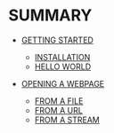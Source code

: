 SUMMARY
=======

* [GETTING STARTED](readme.md)
    * [INSTALLATION](readme.md#installation)
    * [HELLO WORLD](readme.md#hello-world)

* [OPENING A WEBPAGE](open.md)
    * [FROM A FILE](open.md)
    * [FROM A URL](open.md)
    * [FROM A STREAM](open.md#stream)
